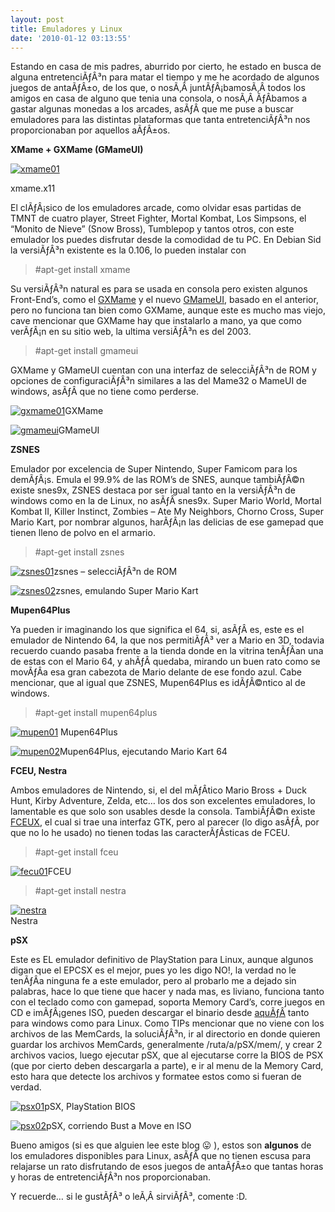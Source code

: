 ```yaml
---
layout: post
title: Emuladores y Linux
date: '2010-01-12 03:13:55'
---
```



Estando en casa de mis padres, aburrido por cierto, he estado en busca de alguna entretenciÃƒÂ³n para matar el tiempo y me he acordado de algunos juegos de antaÃƒÂ±o, de los que, o nosÃ‚Â juntÃƒÂ¡bamosÃ‚Â todos los amigos en casa de alguno que tenia una consola, o nosÃ‚Â ÃƒÂ­bamos a gastar algunas monedas a los arcades, asÃƒÂ­ que me puse a buscar emuladores para las distintas plataformas que tanta entretenciÃƒÂ³n nos proporcionaban por aquellos aÃƒÂ±os.

**XMame + GXMame (GMameUI)**

[![](http://carlos.debianchile.cl/wp-content/uploads/2010/01/xmame01-300x199.png "xmame01")](http://carlos.debianchile.cl/wp-content/uploads/2010/01/xmame01.png)

xmame.x11

El clÃƒÂ¡sico de los emuladores arcade, como olvidar esas partidas de TMNT de cuatro player, Street Fighter, Mortal Kombat, Los Simpsons, el “Monito de Nieve” (Snow Bross), Tumblepop y tantos otros, con este emulador los puedes disfrutar desde la comodidad de tu PC. En Debian Sid la versiÃƒÂ³n existente es la 0.106, lo pueden instalar con

> #apt-get install xmame

Su versiÃƒÂ³n natural es para se usada en consola pero existen algunos Front-End’s, como el [GXMame](http://gxmame.sourceforge.net) y el nuevo [GMameUI](http://gmameui.sourceforge.net), basado en el anterior, pero no funciona tan bien como GXMame, aunque este es mucho mas viejo, cave mencionar que GXMame hay que instalarlo a mano, ya que como verÃƒÂ¡n en su sitio web, la ultima versiÃƒÂ³n es del 2003.

> #apt-get install gmameui

GXMame y GMameUI cuentan con una interfaz de selecciÃƒÂ³n de ROM y opciones de configuraciÃƒÂ³n similares a las del Mame32 o MameUI de windows, asÃƒÂ­ que no tiene como perderse.

[![](http://carlos.debianchile.cl/wp-content/uploads/2010/01/gxmame01-300x201.png "gxmame01")](http://carlos.debianchile.cl/wp-content/uploads/2010/01/gxmame01.png)GXMame

[![](http://carlos.debianchile.cl/wp-content/uploads/2010/01/main_window.png "gmameui")](http://carlos.debianchile.cl/wp-content/uploads/2010/01/main_window.png)GMameUI

**ZSNES**

Emulador por excelencia de Super Nintendo, Super Famicom para los demÃƒÂ¡s. Emula el 99.9% de las ROM’s de SNES, aunque tambiÃƒÂ©n existe snes9x, ZSNES destaca por ser igual tanto en la versiÃƒÂ³n de windows como en la de Linux, no asÃƒÂ­ snes9x. Super Mario World, Mortal Kombat II, Killer Instinct, Zombies – Ate My Neighbors, Chorno Cross, Super Mario Kart, por nombrar algunos, harÃƒÂ¡n las delicias de ese gamepad que tienen lleno de polvo en el armario.

> #apt-get install zsnes

[![](http://carlos.debianchile.cl/wp-content/uploads/2010/01/zsnes01.png "zsnes01")](http://carlos.debianchile.cl/wp-content/uploads/2010/01/zsnes01.png)zsnes – selecciÃƒÂ³n de ROM

[![](http://carlos.debianchile.cl/wp-content/uploads/2010/01/zsnes02-300x235.png "zsnes02")](http://carlos.debianchile.cl/wp-content/uploads/2010/01/zsnes02.png)zsnes, emulando Super Mario Kart

**Mupen64Plus**

Ya pueden ir imaginando los que significa el 64, si, asÃƒÂ­ es, este es el emulador de Nintendo 64, la que nos permitiÃƒÂ³ ver a Mario en 3D, todavia recuerdo cuando pasaba frente a la tienda donde en la vitrina tenÃƒÂ­an una de estas con el Mario 64, y ahÃƒÂ­ quedaba, mirando un buen rato como se movÃƒÂ­a esa gran cabezota de Mario delante de ese fondo azul. Cabe mencionar, que al igual que ZSNES, Mupen64Plus es idÃƒÂ©ntico al de windows.

> #apt-get install mupen64plus

[![](http://carlos.debianchile.cl/wp-content/uploads/2010/01/mupen01-300x209.png "mupen01")](http://carlos.debianchile.cl/wp-content/uploads/2010/01/mupen01.png) Mupen64Plus

[![](http://carlos.debianchile.cl/wp-content/uploads/2010/01/mupen02-300x236.png "mupen02")](http://carlos.debianchile.cl/wp-content/uploads/2010/01/mupen02.png)Mupen64Plus, ejecutando Mario Kart 64

**FCEU, Nestra**

Ambos emuladores de Nintendo, si, el del mÃƒÂ­tico Mario Bross + Duck Hunt, Kirby Adventure, Zelda, etc… los dos son excelentes emuladores, lo lamentable es que solo son usables desde la consola. TambiÃƒÂ©n existe [FCEUX](http://fceux.com), el cual si trae una interfaz GTK, pero al parecer (lo digo asÃƒÂ­, por que no lo he usado) no tienen todas las caracterÃƒÂ­sticas de FCEU.

> #apt-get install fceu

[![](http://carlos.debianchile.cl/wp-content/uploads/2010/01/fecu01.png "fecu01")](http://carlos.debianchile.cl/wp-content/uploads/2010/01/fecu01.png)FCEU

> #apt-get install nestra

[![](http://carlos.debianchile.cl/wp-content/uploads/2010/01/nestra011.png "nestra")](http://carlos.debianchile.cl/wp-content/uploads/2010/01/nestra011.png)  
 Nestra

**pSX**

Este es EL emulador definitivo de PlayStation para Linux, aunque algunos digan que el EPCSX es el mejor, pues yo les digo NO!, la verdad no le tenÃƒÂ­a ninguna fe a este emulador, pero al probarlo me a dejado sin palabras, hace lo que tiene que hacer y nada mas, es liviano, funciona tanto con el teclado como con gamepad, soporta Memory Card’s, corre juegos en CD e imÃƒÂ¡genes ISO, pueden descargar el binario desde [aquÃƒÂ­](http://psxemulator.gazaxian.com) tanto para windows como para Linux. Como TIPs mencionar que no viene con los archivos de las MemCards, la soluciÃƒÂ³n, ir al directorio en donde quieren guardar los archivos MemCards, generalmente /ruta/a/pSX/mem/, y crear 2 archivos vacios, luego ejecutar pSX, que al ejecutarse corre la BIOS de PSX (que por cierto deben descargarla a parte), e ir al menu de la Memory Card, esto hara que detecte los archivos y formatee estos como si fueran de verdad.

[![](http://carlos.debianchile.cl/wp-content/uploads/2010/01/psx01-300x248.png "psx01")](http://carlos.debianchile.cl/wp-content/uploads/2010/01/psx01.png)pSX, PlayStation BIOS

[![](http://carlos.debianchile.cl/wp-content/uploads/2010/01/psx02-300x248.png "psx02")](http://carlos.debianchile.cl/wp-content/uploads/2010/01/psx02.png)pSX, corriendo Bust a Move en ISO

Bueno amigos (si es que alguien lee este blog 😛 ), estos son **algunos** de los emuladores disponibles para Linux, asÃƒÂ­ que no tienen escusa para relajarse un rato disfrutando de esos juegos de antaÃƒÂ±o que tantas horas y horas de entretenciÃƒÂ³n nos proporcionaban.

Y recuerde… si le gustÃƒÂ³ o leÃ‚Â sirviÃƒÂ³, comente :D.


